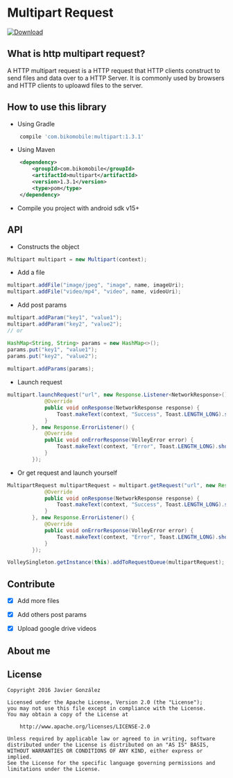 # Multipart Request

[ ![Download](https://api.bintray.com/packages/javiergm/maven/Multipart/images/download.svg) ](https://bintray.com/javiergm/maven/Multipart/_latestVersion)

## What is http multipart request?
A HTTP multipart request is a HTTP request that HTTP clients construct to send files and data over to a HTTP Server. It is commonly used by browsers and HTTP clients to uploawd files to the server.

## How to use this library

- Using Gradle

```groovy
	compile 'com.bikomobile:multipart:1.3.1'
```
- Using Maven

```xml
	<dependency>
		<groupId>com.bikomobile</groupId>
		<artifactId>multipart</artifactId>
		<version>1.3.1</version>
		<type>pom</type>
	</dependency>
```

- Compile you project with android sdk v15+

## API

- Constructs the object

```java
Multipart multipart = new Multipart(context);
```

- Add a file

```java
multipart.addFile("image/jpeg", "image", name, imageUri);
multipart.addFile("video/mp4", "video", name, videoUri);
```

- Add post params

```java
multipart.addParam("key1", "value1");
multipart.addParam("key2", "value2");
// or

HashMap<String, String> params = new HashMap<>();
params.put("key1", "value1");
params.put("key2", "value2");
        
multipart.addParams(params);
```

- Launch request

```java
multipart.launchRequest("url", new Response.Listener<NetworkResponse>() {
            @Override
            public void onResponse(NetworkResponse response) {
                Toast.makeText(context, "Success", Toast.LENGTH_LONG).show();
            }
        }, new Response.ErrorListener() {
            @Override
            public void onErrorResponse(VolleyError error) {
                Toast.makeText(context, "Error", Toast.LENGTH_LONG).show();
            }
        });
```

- Or get request and launch yourself

```java
MultipartRequest multipartRequest = multipart.getRequest("url", new Response.Listener<NetworkResponse>() {
            @Override
            public void onResponse(NetworkResponse response) {
                Toast.makeText(context, "Success", Toast.LENGTH_LONG).show();
            }
        }, new Response.ErrorListener() {
            @Override
            public void onErrorResponse(VolleyError error) {
                Toast.makeText(context, "Error", Toast.LENGTH_LONG).show();
            }
        });

VolleySingleton.getInstance(this).addToRequestQueue(multipartRequest);
```


## Contribute

* [X] Add more files
* [X] Add others post params
* [X] Upload google drive videos


## About me


## License
```
Copyright 2016 Javier González

Licensed under the Apache License, Version 2.0 (the "License");
you may not use this file except in compliance with the License.
You may obtain a copy of the License at

    http://www.apache.org/licenses/LICENSE-2.0

Unless required by applicable law or agreed to in writing, software
distributed under the License is distributed on an "AS IS" BASIS,
WITHOUT WARRANTIES OR CONDITIONS OF ANY KIND, either express or implied.
See the License for the specific language governing permissions and
limitations under the License.
```

